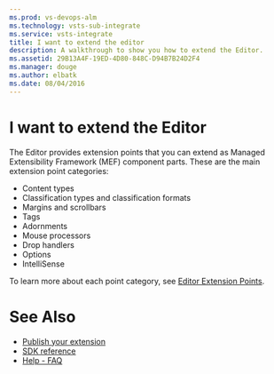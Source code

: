 ```yaml
---
ms.prod: vs-devops-alm
ms.technology: vsts-sub-integrate
ms.service: vsts-integrate
title: I want to extend the editor
description: A walkthrough to show you how to extend the Editor.
ms.assetid: 29B13A4F-19ED-4D80-848C-D94B7B24D2F4
ms.manager: douge
ms.author: elbatk
ms.date: 08/04/2016
---
```


# I want to extend the Editor

The Editor provides extension points that you can extend as Managed Extensibility Framework (MEF) component parts. These are the main extension point categories:
* Content types
* Classification types and classification formats
* Margins and scrollbars
* Tags 
* Adornments
* Mouse processors
* Drop handlers
* Options
* IntelliSense

To learn more about each point category, see [Editor Extension Points](https://docs.microsoft.com/en-us/visualstudio/extensibility/language-service-and-editor-extension-points). 

# See Also

* [Publish your extension](../publish_extensions/publish.md)
* [SDK reference](../sdk.md)
* [Help - FAQ](../help/help.md)